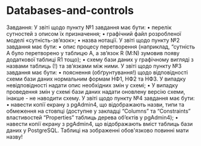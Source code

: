 # Databases-and-controls
Завдання:
У звіті щодо пункту №1 завдання має бути:
•	перелік сутностей з описом їх призначення;
•	графічний файл розробленої моделі «сутність-зв’язок»;
•	назва нотації.
У звіті щодо пункту №2 завдання має бути:
•	опис процесу перетворення (наприклад, “сутність А було перетворено у таблицю А, а зв’язок R (M:N) зумовив появу додаткової таблиці R1 тощо);
•	схему бази даних у графічному вигляді з назвами таблиць (!) та зв’язками між ними.
У звіті щодо пункту №3 завдання має бути:
•	пояснення (обґрунтування!) щодо відповідності схеми бази даних нормальним формам НФ1, НФ2 та НФ3. У випадку невідповідності надати опис необхідних змін у схемі;
•	У випадку проведення змін у схемі бази даних надати оновлену версію схеми, інакше - не наводити схему.
У звіті щодо пункту №4 завдання має бути:
•	навести копії екрану з pgAdmin4, що відображають назви, типи та обмеження на стовпці (доступне у закладці “Columns” та “Constraints” властивостей “Properties” таблиць дерева об’єктів у pgAdmin4);
•	навести копії екрану з pgAdmin4, що відображають вміст таблиць бази даних у PostgreSQL. Таблиці на зображенні обов'язково повинні мати назву!
